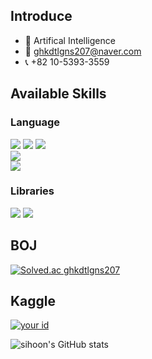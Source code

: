 ## Introduce
- 📝 Artifical Intelligence
- 📩 ghkdtlgns207@naver.com
- 📞 +82 10-5393-3559

## Available Skills

### Language
<div>
<img src="https://img.shields.io/badge/Python-3776AB?style=for-the-badge&logo=Python&logoColor=white"> <img src="https://img.shields.io/badge/C-073551?style=for-the-badge&logo=C&logoColor=white"> <img src="https://img.shields.io/badge/C++ -00599C?style=for-the-badge&logo=cplusplus&logoColor=white"> 
</div>


<div>
<img src="https://img.shields.io/badge/MySQL-4479A1?style=for-the-badge&logo=MySQL&logoColor=white">
</div>



<div>
<img src="https://img.shields.io/badge/R-276DC3?style=for-the-badge&logo=R&logoColor=white">
</div>


### Libraries
<img src="https://img.shields.io/badge/pandas-150458?style=for-the-badge&logo=pandas&logoColor=white">  <img src="https://img.shields.io/badge/NumPy-013243?style=for-the-badge&logo=NumPy&logoColor=white">

</div>


## BOJ
[![Solved.ac
ghkdtlgns207](http://mazassumnida.wtf/api/mini/generate_badge?boj=ghkdtlgns207)](https://solved.ac/ghkdtlgns207)


## Kaggle
[![your id](https://road-to-kaggle-grandmaster.vercel.app/api/simple/sihoonhwang)](https://www.kaggle.com/sihoonhwang)


![sihoon's GitHub stats](https://github-readme-stats.vercel.app/api?username=ssssihoon&show_icons=true)
